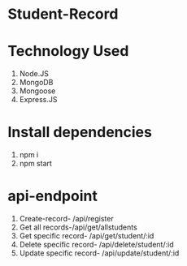 # Student-Record

# Technology Used
1. Node.JS
2. MongoDB
3. Mongoose
4. Express.JS

# Install dependencies
1. npm i
2. npm start

# api-endpoint
1. Create-record- /api/register
2. Get all records-/api/get/allstudents
3. Get specific record- /api/get/student/:id
4. Delete specific record- /api/delete/student/:id
5. Update specific record- /api/update/student/:id